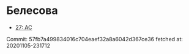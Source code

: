 # Белесова
- [27: AC](27.md)

Commit: 57fb7a499834016c704eaef32a8a6042d367ce36
 fetched at: 20201105-231712
